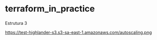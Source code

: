 # terraform_in_practice


### 

Estrutura 3

https://test-highlander-s3.s3-sa-east-1.amazonaws.com/autoscaling.png
